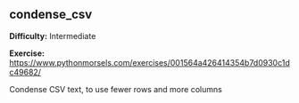 ## condense_csv

**Difficulty:** Intermediate

**Exercise:** https://www.pythonmorsels.com/exercises/001564a426414354b7d0930c1dc49682/

Condense CSV text, to use fewer rows and more columns
    